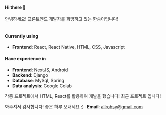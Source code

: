 #### Hi there 👋
안녕하세요! 프론트엔드 개발자를 희망하고 있는 한송이입니다!
<br/>
<br/>

#### Currently using
- **Frontend**: React, React Native, HTML, CSS, Javascript

#### Have experience in
- **Frontend**: NextJS, Android
- **Backend**: Django
- **Database**: MySql, Spring
- **Data analysis**: Google Colab

각종 프로젝트에서 HTML, React를 활용하여 개발을 했습니다!
최근 프로젝트 입니다!


봐주셔서 감사합니다! 좋은 하루 보내세요 :)
-**Email**: allrohsy@gmail.com
<!--
**hansongy1/hansongy1** is a ✨ _special_ ✨ repository because its `README.md` (this file) appears on your GitHub profile.

Here are some ideas to get you started:

- 🔭 I’m currently working on ...
- 🌱 I’m currently learning ...
- 👯 I’m looking to collaborate on ...
- 🤔 I’m looking for help with ...
- 💬 Ask me about ...
- 📫 How to reach me: ...
- 😄 Pronouns: ...
- ⚡ Fun fact: ...
-->
